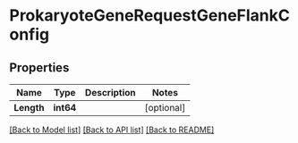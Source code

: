 # ProkaryoteGeneRequestGeneFlankConfig

## Properties

Name | Type | Description | Notes
------------ | ------------- | ------------- | -------------
**Length** | **int64** |  | [optional] 

[[Back to Model list]](../README.md#documentation-for-models) [[Back to API list]](../README.md#documentation-for-api-endpoints) [[Back to README]](../README.md)


